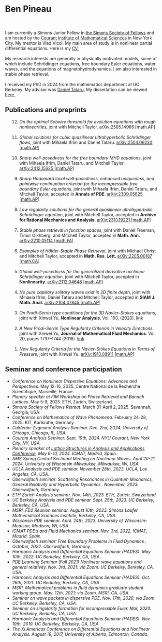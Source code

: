 <html lang="en">
	<head>
		<meta charset="utf-8">
		<meta name="viewport" content="width=device-width, initial-scale=1">
		<title>Ben Pineau</title>
	</head>	
	<body>
		<h1>Ben Pineau</h1>
<br><br>
I am currently a Simons Junior Fellow in <a href="https://www.simonsfoundation.org/simons-society-of-fellows/">the Simons Society of Fellows</a> and am hosted by the <a href="https://cims.nyu.edu/dynamic/">Courant Institute of Mathematical Sciences</a> in New York City. My mentor is Vlad Vicol. My main area of study is in nonlinear partial differential equations. Here is my <a href="CV.pdf">CV.</a>
<br><br>
		My research interests are generally in physically motivated models, some of which include Schrödinger equations, free boundary Euler equations, water waves, and the equations of magnetohydrodynamics. I am also interested in stable phase retrieval.
		<br><br>
		I received my PhD in 2024 from the mathematics department at UC Berkeley. My advisor was <a href="https://math.berkeley.edu/~tataru/">Daniel Tataru</a>. My dissertation can be viewed <a href="Finalized.pdf">here.</a>
		<h2>Publications and preprints</h2>
		<ul>
<ol reversed>
			<li><i>On the optimal Sobolev threshold for evolution equations with rough nonlinearities</i>, joint with Mitchell Taylor. <a href="https://arxiv.org/abs/2505.14966">arXiv:2505.14966 [math.AP]</a></li><br>
<li><i>Global solutions for cubic quasilinear ultrahyperbolic Schrödinger flows</i>, joint with Mihaela Ifrim and Daniel Tataru. <a href="https://arxiv.org/abs/2504.06230">arXiv:2504.06230 [math.AP]</a></li><br>
<li><i>Sharp well-posedness for the free boundary MHD equations</i>, joint with Mihaela Ifrim, Daniel Tataru, and Mitchell Taylor. <a href="https://arxiv.org/abs/2412.15625">arXiv:2412.15625 [math.AP]</a></li><br>
<li><i>Sharp Hadamard local well-posedness, enhanced uniqueness, and pointwise continuation criterion for the incompressible free boundary Euler equations</i>, joint with Mihaela Ifrim, Daniel Tataru, and Mitchell Taylor, accepted in <b>Annals of PDE</b>. <a href="https://arxiv.org/abs/2309.05625">arXiv:2309.05625 [math.AP]</a></li><br>
			<li><i>Low regularity solutions for the general quasilinear ultrahyperbolic Schrödinger equation</i>, joint with Mitchell Taylor, accepted in <b>Archive for Rational Mechanics and Analysis</b>. <a href="https://arxiv.org/abs/2310.19221">arXiv:2310.19221 [math.AP]</a></li><br>
			<li><i>Stable phase retrieval in function spaces</i>, joint with Daniel Freeman, Timur Oikhberg, and Mitchell Taylor, accepted in <b>Math. Ann.</b> <a href="https://arxiv.org/abs/2210.05114">arXiv:2210.05114 [math.FA]</a></li><br>
			<li><i>Examples of Hölder-Stable Phase Retrieval</i>, joint with Michael Christ and Mitchell Taylor, accepted in <b>Math. Res. Lett.</b> <a href="https://arxiv.org/abs/2205.00187">arXiv:2205.00187 [math.CA]</a></li><br>
<li><i>Global well-posedness for the generalized derivative nonlinear Schrödinger equation</i>, joint with Mitchell Taylor, accepted in <b>Nonlinearity.</b> <a href="https://arxiv.org/abs/2112.04648">arXiv:2112.04648 [math.AP]</a></li><br>
						<li><i>No pure capillary solitary waves exist in 2D finite depth</i>, joint with Mihaela Ifrim, Daniel Tataru and Mitchell Taylor, accepted in <b>SIAM J. Math. Anal.</b> <a href="https://arxiv.org/abs/2104.07845">	arXiv:2104.07845 [math.AP]</a></li><br>
			<li><i>On Prodi–Serrin type conditions for the 3D Navier–Stokes equations</i>, joint with Xinwei Yu, <b>Nonlinear Analysis</b>. Vol. 190, (2020). <a href="https://www.sciencedirect.com/science/article/abs/pii/S0362546X19302573">link</a></li><br>
			<li><i>A New Prodi–Serrin Type Regularity Criterion in Velocity Directions</i>, joint with Xinwei Yu, <b>Journal of Mathematical Fluid Mechanics</b>. Vol. 20, pages 1737–1744 (2018). <a href="https://link.springer.com/article/10.1007%2Fs00021-018-0388-z">link</a></li><br>
<li><i>New Regularity Criteria for the Navier-Stokes Equations in Terms of Pressure</i>, joint with Xinwei Yu. <a href="https://arxiv.org/abs/1910.08911">arXiv:1910.08911 [math.AP]</a></li>
</ol>
		</ul>
		<h2>Seminar and conference participation</h2>
		<ul>
<li><i>Conference on Nonlinear Dispersive Equations: Advances and Perspectives</i>. May 12-16, 2025. Centre National de la Recherche Scientifique, Marseille, France. </li>
<li><i>Plenary speaker at FIM Workshop on Phase Retrieval and Banach Lattices</i>. May 5-9, 2025. ETH, Zurich, Switzerland. </li>
<li><i>Simons Society of Fellows Retreat</i>. March 31-April 2, 2025. Savannah, Georgia, USA. </li>
<li><i>Conference on Mathematics of Wave Phenomena</i>. February 24-28, 2025. KIT, Karlsruhe, Germany. </li>
<li><i>Calderón-Zygmund Analysis Seminar<i></i>. Dec. 2nd, 2024. University of Chicago, Chicago, IL, USA. </li>
<li><i>Courant Analysis Seminar<i></i>. Sept. 19th, 2024. NYU Courant, New York City, NY, USA. </li>
<li><i>Plenary speaker at <a href="https://www.icmat.es/RT/2024/LSAA/program.php?fbclid=IwAR1QZkhmUYGH9fMrEftzM0yhufJ7VD6Ry3G-l5eHUgm78lX1rjBDaKT6-Vg#FW1">Lattice Structures in Analysis and Applications Conference</a></i>. May 6-10, 2024. ICMAT, Madrid, Spain. </li>
<li><i>AMS Spring Central Sectional Meeting on Nonlinear Waves</i>. April 20-21, 2024. University of Wisconsin-Milwaukee, Milwaukee, WI, USA. </li>
<li><i>UCLA Analysis and PDE seminar</i>. November 28th, 2023. UCLA, Los Angeles, CA, USA. </li>
			<li><i>Oberwolfach seminar: Scattering Resonances in Quantum Mechanics, General Relativity and Hyperbolic Dynamics <i></i>. November, 2023. Oberwolfach, Germany. 
			<li><i>ETH Zurich Analysis seminar<i></i>. Nov. 14th, 2023. ETH, Zurich, Switzerland. 
  			<li><i>UC Berkeley Analysis and PDE seminar<i></i>. Sept. 25th, 2023. UC Berkeley, Berkeley, CA, USA. 
			<li><i>MSRI, FD2 Reunion seminar<i></i>. August 10th, 2023. Simons Laufer Mathematical Sciences Institute, Berkeley, CA, USA. 
			<li><i>Wisconsin PDE seminar<i></i>. April. 24th, 2023. University of Wisconsin–Madison, Madison, WI, USA. 
			<li><i>ICMAT PDE’s and Fluid Mechanics seminar</i>. Nov. 3rd, 2022. ICMAT, Madrid, Spain. </li>
			<li><i>Oberwolfach seminar: Free Boundary Problems in Fluid Dynamics <i></i>. October, 2022. Oberwolfach, Germany. 
			<li><i> Harmonic Analysis and Differential Equations Seminar (HADES)</i>. May 10th, 2022. UC Berkeley, Berkeley, CA, USA. </li>
			<li><i>PDE Learning Seminar (Fall 2021)
				Nonlinear wave equations and general relativity</i>. Nov. 3rd, 2021; via Zoom. UC Berkeley, Berkeley, CA, USA. </li>
			<li><i> Harmonic Analysis and Differential Equations Seminar (HADES)</i>. Oct. 26th, 2021. UC Berkeley, Berkeley, CA, USA. </li>
			<li><i>MSRI, Mathematical problems in fluid dynamics graduate student working group</i>. May. 12th, 2021; via Zoom. MSRI, CA, USA.</li>
			<li><i>Seminar on wave packets in dispersive PDE</i>. Nov. 17th, 2020; via Zoom. UC Berkeley, Berkeley, CA, USA.</li>
			<li><i>Seminar on singularity formation for incompressible Euler</i>. Mar, 2020. UC Berkeley, Berkeley, CA, USA.</li>
			<li><i> Harmonic Analysis and Differential Equations Seminar (HADES)</i>. Nov. 19th, 2019. UC Berkeley, Berkeley, CA, USA. </li>
			<li><i>The XI Americas Conference on Differential Equations and Nonlinear Analysis</i>. August 19, 2017, University of Alberta, Edmonton, Canada. </li>
		
